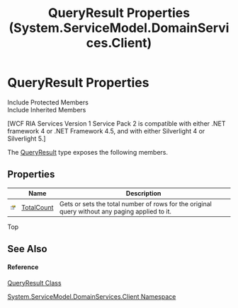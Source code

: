 ﻿---
title: QueryResult Properties (System.ServiceModel.DomainServices.Client)
TOCTitle: QueryResult Properties
ms:assetid: Properties.T:System.ServiceModel.DomainServices.Client.QueryResult
ms:mtpsurl: https://msdn.microsoft.com/en-us/library/system.servicemodel.domainservices.client.queryresult_properties(v=VS.91)
ms:contentKeyID: 28754570
ms.date: 01/27/2012
mtps_version: v=VS.91
---

# QueryResult Properties

Include Protected Members  
Include Inherited Members  

\[WCF RIA Services Version 1 Service Pack 2 is compatible with either .NET framework 4 or .NET Framework 4.5, and with either Silverlight 4 or Silverlight 5.\]

The [QueryResult](ff423248\(v=vs.91\).md) type exposes the following members.

## Properties

<table>
<thead>
<tr class="header">
<th> </th>
<th>Name</th>
<th>Description</th>
</tr>
</thead>
<tbody>
<tr class="odd">
<td><img src="images\Ff422600.pubproperty(en-us,VS.91).gif" title="Public property" alt="Public property" /></td>
<td><a href="ff422193(v=vs.91).md">TotalCount</a></td>
<td>Gets or sets the total number of rows for the original query without any paging applied to it.</td>
</tr>
</tbody>
</table>

Top

## See Also

#### Reference

[QueryResult Class](ff423248\(v=vs.91\).md)

[System.ServiceModel.DomainServices.Client Namespace](ff422479\(v=vs.91\).md)

